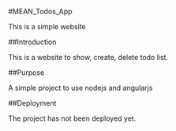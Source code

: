 #MEAN_Todos_App

This is a simple website

##Introduction

This is a website to show, create, delete todo list.

##Purpose

A simple project to use nodejs and angularjs

##Deployment

The project has not been deployed yet.
